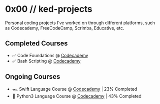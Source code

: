 # 0x00 // ked-projects
Personal coding projects I've worked on through different platforms, such as Codecademy, FreeCodeCamp, Scrimba, Educative, etc.


## Completed Courses
- ✅ Code Foundations @ [Codecademy](https://www.codecademy.com/learn/paths/code-foundations)
- ✅ Bash Scripting @ [Codecademy](https://www.codecademy.com/learn/bash-scripting)

## Ongoing Courses
- 🏎️ Swift Language Course @ [Codecademy](https://www.codecademy.com/learn/learn-swift) | 23% Completed
- 🐍 Python3 Language Course @ [Codecademy](https://www.codecademy.com/learn/learn-python-3) | 43% Completed
